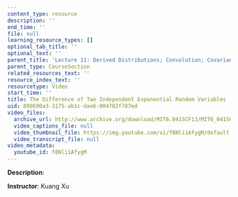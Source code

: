```yaml
---
content_type: resource
description: ''
end_time: ''
file: null
learning_resource_types: []
optional_tab_title: ''
optional_text: ''
parent_title: 'Lecture 11: Derived Distributions; Convolution; Covariance and Correlation'
parent_type: CourseSection
related_resources_text: ''
resource_index_text: ''
resourcetype: Video
start_time: ''
title: The Difference of Two Independent Exponential Random Variables
uid: 898690a3-3175-ab1c-dae6-004702f787ed
video_files:
  archive_url: http://www.archive.org/download/MIT6.041SCF13/MIT6_041SCF13_The_Difference_of_2_Independent_Exponential_Random_Variables_300k.mp4
  video_captions_file: null
  video_thumbnail_file: https://img.youtube.com/vi/f8Nli1AfygM/default.jpg
  video_transcript_file: null
video_metadata:
  youtube_id: f8Nli1AfygM
---
```


**Description**:

**Instructor**: Kuang Xu